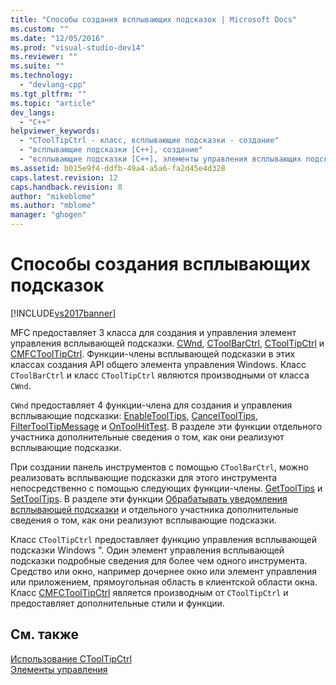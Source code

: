 ```yaml
---
title: "Способы создания всплывающих подсказок | Microsoft Docs"
ms.custom: ""
ms.date: "12/05/2016"
ms.prod: "visual-studio-dev14"
ms.reviewer: ""
ms.suite: ""
ms.technology: 
  - "devlang-cpp"
ms.tgt_pltfrm: ""
ms.topic: "article"
dev_langs: 
  - "C++"
helpviewer_keywords: 
  - "CToolTipCtrl - класс, всплывающие подсказки - создание"
  - "всплывающие подсказки [C++], создание"
  - "всплывающие подсказки [C++], элементы управления всплывающих подсказок"
ms.assetid: b015e9f4-ddfb-49a4-a5a6-fa2d45e4d328
caps.latest.revision: 12
caps.handback.revision: 8
author: "mikeblome"
ms.author: "mblome"
manager: "ghogen"
---
```

# Способы создания всплывающих подсказок
[!INCLUDE[vs2017banner](../assembler/inline/includes/vs2017banner.md)]

MFC предоставляет 3 класса для создания и управления элемент управления всплывающей подсказки. [CWnd](../Topic/CWnd%20Class.md), [CToolBarCtrl](../mfc/reference/ctoolbarctrl-class.md), [CToolTipCtrl](../Topic/CToolTipCtrl%20Class.md) и [CMFCToolTipCtrl](../mfc/reference/cmfctooltipctrl-class.md).  Функции\-члены всплывающей подсказки в этих классах создания API общего элемента управления Windows.  Класс `CToolBarCtrl` и класс `CToolTipCtrl` являются производными от класса `CWnd`.  
  
 `CWnd` предоставляет 4 функции\-члена для создания и управления всплывающие подсказки: [EnableToolTips](../Topic/CWnd::EnableToolTips.md), [CancelToolTips](../Topic/CWnd::CancelToolTips.md), [FilterToolTipMessage](../Topic/CWnd::FilterToolTipMessage.md) и [OnToolHitTest](../Topic/CWnd::OnToolHitTest.md).  В разделе эти функции отдельного участника дополнительные сведения о том, как они реализуют всплывающие подсказки.  
  
 При создании панель инструментов с помощью `CToolBarCtrl`, можно реализовать всплывающие подсказки для этого инструмента непосредственно с помощью следующих функции\-члены. [GetToolTips](../Topic/CToolBarCtrl::GetToolTips.md) и [SetToolTips](../Topic/CToolBarCtrl::SetToolTips.md).  В разделе эти функции [Обрабатывать уведомления всплывающей подсказки](../mfc/handling-tool-tip-notifications.md) и отдельного участника дополнительные сведения о том, как они реализуют всплывающие подсказки.  
  
 Класс `CToolTipCtrl` предоставляет функцию управления всплывающей подсказки Windows ".  Один элемент управления всплывающей подсказки подробные сведения для более чем одного инструмента.  Средство или окно, например дочернее окно или элемент управления или приложением, прямоугольная область в клиентской области окна.  Класс [CMFCToolTipCtrl](../mfc/reference/cmfctooltipctrl-class.md) является производным от `CToolTipCtrl` и предоставляет дополнительные стили и функции.  
  
## См. также  
 [Использование CToolTipCtrl](../mfc/using-ctooltipctrl.md)   
 [Элементы управления](../mfc/controls-mfc.md)